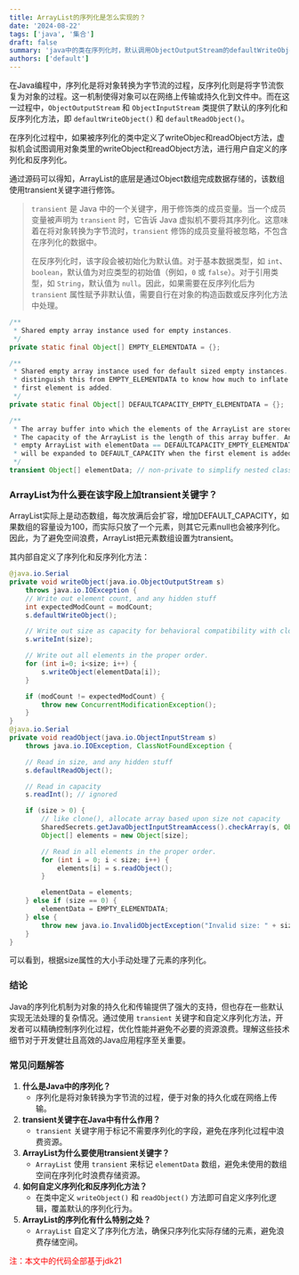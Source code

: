 ```yaml
---
title: ArrayList的序列化是怎么实现的？
date: '2024-08-22'
tags: ['java', '集合']
draft: false
summary: 'java中的类在序列化时，默认调用ObjectOutputStream的defaultWriteObject方法以及ObjectInputStream的defaultReadObject方法，进行序列化和反序列化。在序列化过程中，如果被序列化的类中定义了writeObjec和readObject方法，虚拟机会试图调用对象类里的writeObject和readObject方法，进行用户自定义的序列化和反序列化。'
authors: ['default']
---
```




在Java编程中，序列化是将对象转换为字节流的过程，反序列化则是将字节流恢复为对象的过程。这一机制使得对象可以在网络上传输或持久化到文件中。而在这一过程中，`ObjectOutputStream` 和 `ObjectInputStream` 类提供了默认的序列化和反序列化方法，即 `defaultWriteObject()` 和 `defaultReadObject()`。

在序列化过程中，如果被序列化的类中定义了writeObjec和readObject方法，虚拟机会试图调用对象类里的writeObject和readObject方法，进行用户自定义的序列化和反序列化。

通过源码可以得知，ArrayList的底层是通过Object数组完成数据存储的，该数组使用transient关键字进行修饰。

> `transient` 是 Java 中的一个关键字，用于修饰类的成员变量。当一个成员变量被声明为 `transient` 时，它告诉 Java 虚拟机不要将其序列化。这意味着在将对象转换为字节流时，`transient` 修饰的成员变量将被忽略，不包含在序列化的数据中。
>
> 在反序列化时，该字段会被初始化为默认值。对于基本数据类型，如 `int`、`boolean`，默认值为对应类型的初始值（例如，`0` 或 `false`）。对于引用类型，如 `String`，默认值为 `null`。因此，如果需要在反序列化后为 `transient` 属性赋予非默认值，需要自行在对象的构造函数或反序列化方法中处理。

```java
/**
 * Shared empty array instance used for empty instances.
 */
private static final Object[] EMPTY_ELEMENTDATA = {};

/**
 * Shared empty array instance used for default sized empty instances. We
 * distinguish this from EMPTY_ELEMENTDATA to know how much to inflate when
 * first element is added.
 */
private static final Object[] DEFAULTCAPACITY_EMPTY_ELEMENTDATA = {};

/**
 * The array buffer into which the elements of the ArrayList are stored.
 * The capacity of the ArrayList is the length of this array buffer. Any
 * empty ArrayList with elementData == DEFAULTCAPACITY_EMPTY_ELEMENTDATA
 * will be expanded to DEFAULT_CAPACITY when the first element is added.
 */
transient Object[] elementData; // non-private to simplify nested class access
```

### **ArrayList为什么要在该字段上加transient关键字？**

ArrayList实际上是动态数组，每次放满后会扩容，增加DEFAULT_CAPACITY，如果数组的容量设为100，而实际只放了一个元素，则其它元素null也会被序列化。因此，为了避免空间浪费，ArrayList把元素数组设置为transient。

其内部自定义了序列化和反序列化方法：

```java	
@java.io.Serial
private void writeObject(java.io.ObjectOutputStream s)
    throws java.io.IOException {
    // Write out element count, and any hidden stuff
    int expectedModCount = modCount;
    s.defaultWriteObject();

    // Write out size as capacity for behavioral compatibility with clone()
    s.writeInt(size);

    // Write out all elements in the proper order.
    for (int i=0; i<size; i++) {
        s.writeObject(elementData[i]);
    }

    if (modCount != expectedModCount) {
        throw new ConcurrentModificationException();
    }
}
@java.io.Serial
private void readObject(java.io.ObjectInputStream s)
    throws java.io.IOException, ClassNotFoundException {

    // Read in size, and any hidden stuff
    s.defaultReadObject();

    // Read in capacity
    s.readInt(); // ignored

    if (size > 0) {
        // like clone(), allocate array based upon size not capacity
        SharedSecrets.getJavaObjectInputStreamAccess().checkArray(s, Object[].class, size);
        Object[] elements = new Object[size];

        // Read in all elements in the proper order.
        for (int i = 0; i < size; i++) {
            elements[i] = s.readObject();
        }

        elementData = elements;
    } else if (size == 0) {
        elementData = EMPTY_ELEMENTDATA;
    } else {
        throw new java.io.InvalidObjectException("Invalid size: " + size);
    }
}
```

可以看到，根据size属性的大小手动处理了元素的序列化。

### **结论**

Java的序列化机制为对象的持久化和传输提供了强大的支持，但也存在一些默认实现无法处理的复杂情况。通过使用 `transient` 关键字和自定义序列化方法，开发者可以精确控制序列化过程，优化性能并避免不必要的资源浪费。理解这些技术细节对于开发健壮且高效的Java应用程序至关重要。

### **常见问题解答**

1. **什么是Java中的序列化？**
   - 序列化是将对象转换为字节流的过程，便于对象的持久化或在网络上传输。
2. **transient关键字在Java中有什么作用？**
   - `transient` 关键字用于标记不需要序列化的字段，避免在序列化过程中浪费资源。
3. **ArrayList为什么要使用transient关键字？**
   - `ArrayList` 使用 `transient` 来标记 `elementData` 数组，避免未使用的数组空间在序列化时浪费存储资源。
4. **如何自定义序列化和反序列化方法？**
   - 在类中定义 `writeObject()` 和 `readObject()` 方法即可自定义序列化逻辑，覆盖默认的序列化行为。
5. **ArrayList的序列化有什么特别之处？**
   - `ArrayList` 自定义了序列化方法，确保只序列化实际存储的元素，避免浪费存储空间。

<font color="red">注：本文中的代码全部基于jdk21</font>
